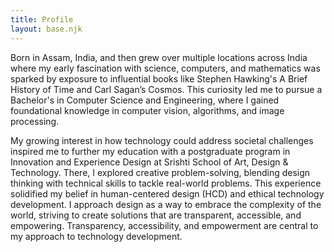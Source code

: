 ```yaml
---
title: Profile
layout: base.njk
---
```


Born in Assam, India, and then grew over multiple locations across India where my early fascination with science, computers, and mathematics was sparked by exposure to influential books like Stephen Hawking's A Brief History of Time and Carl Sagan’s Cosmos. This curiosity led me to pursue a Bachelor's in Computer Science and Engineering, where I gained foundational knowledge in computer vision, algorithms, and image processing.

My growing interest in how technology could address societal challenges inspired me to further my education with a postgraduate program in Innovation and Experience Design at Srishti School of Art, Design & Technology. There, I explored creative problem-solving, blending design thinking with technical skills to tackle real-world problems. This experience solidified my belief in human-centered design (HCD) and ethical technology development. I approach design as a way to embrace the complexity of the world, striving to create solutions that are transparent, accessible, and empowering. Transparency, accessibility, and empowerment are central to my approach to technology development.